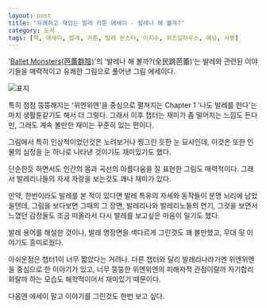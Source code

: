```yaml
---
layout: post
title: "유쾌하고 재밌는 발레 카툰 에세이 - 발레나 해 볼까?"
category: 도서
tags: [책, 에세이, 발레, 카툰, 발레 몬스터, 이지수, 위즈덤하우스, 예담, 서평]
---
```


'[Ballet Monsters(芭蕾群陰)](https://www.facebook.com/balletballetmonsters/)'의
'발레나 해 볼까?(全民跳芭蕾)'는
발레와 관련된 이야기들을
매력적이고 유쾌한 그림으로 풀어낸 그림 에세이다.

![표지](https://lh3.googleusercontent.com/-7p4IhB5GkR4/WfSMsCzP57I/AAAAAAAAaE0/BWUmbGc_PGgL2zO1tZE-sAizifFQMZyCgCE0YBhgL/s480/lets-do-ballet.jpg)

특히 점점 뚱뚱해지는 '위엔위엔'을 중심으로
펼쳐지는 Chapter 1 '나도 발레를 한다'는
마치 생활툰같기도 해서 더 그렇다.
그래서 이후 챕터는 재미가 좀 떨어지는 느낌도 든다만,
그래도 계속 볼만한 재미는 꾸준히 있는 편이다.

그림에서 특히 인상적이었던것은 노려보거나 찡그린 듯한 눈 묘사인데,
이것은 또한 인물의 심정을 눈 하나로 나타낸 것이기도 재미있기도 했다.

단순한듯 하면서도 인간의 몸과 곡선의 아름다움을 잘 표현한 그림도 매력적이다.
그래서 발레리나들의 자세 자랑을 보는것도 꽤나 재미가 있다.

만약, 한번이라도 발레를 본 적이 있다면
발레 특유의 자세와 동작들이 분명 뇌리에 남았을텐데,
그림을 보다보면 그때의 그 장면, 발레리나와 발레리노들의 연기,
그것을 보면서 느꼈던 감정들도 조금 떠올라서
다시 발레를 보고싶은 마음이 일기도 했다.

발레 용어를 해설한 것이나,
발레 명장면을 색다르게 그린것도 꽤 볼만했고,
무대 뒷 이야기도 흥미로웠다.

아쉬운점은 챕터1이 너무 짧았다는 거려나.
다른 챕터와 달리 발레리나라기엔 위엔위엔을 중심으로 한 이야기가 있고,
너무 뚱뚱한 위엔위엔의 피해자적 관점이랄까
자기합리화랄까 하는 모습도
해학적이어서 재미있기 때문이다.

다음엔 에세이 말고 이야기를 그린것도 한번 보고 싶다.
